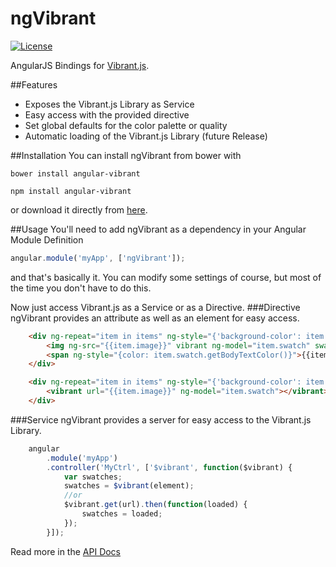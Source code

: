 # ngVibrant
[![License](https://img.shields.io/badge/license-Apache%202.0-brightgreen.svg?style=flat-square)](https://github.com/maxjoehnk/ngVibrant/blob/master/LICENSE)

AngularJS Bindings for [Vibrant.js](http://jariz.github.io/vibrant.js/).

##Features
- Exposes the Vibrant.js Library as Service
- Easy access with the provided directive
- Set global defaults for the color palette or quality
- Automatic loading of the Vibrant.js Library (future Release)

##Installation
You can install ngVibrant from bower with
```
bower install angular-vibrant

npm install angular-vibrant
```
or download it directly from [here](https://github.com/maxjoehnk/ngVibrant/tree/master/dist).

##Usage
You'll need to add ngVibrant as a dependency in your Angular Module Definition
```js
angular.module('myApp', ['ngVibrant']);
```
and that's basically it. You can modify some settings of course, but most of the time you don't have to do this.

Now just access Vibrant.js as a Service or as a Directive.
###Directive
ngVibrant provides an attribute as well as an element for easy access.
```html
	<div ng-repeat="item in items" ng-style="{'background-color': item.swatch.getHex()}">
		<img ng-src="{{item.image}}" vibrant ng-model="item.swatch" swatch="Vibrant"/>
		<span ng-style="{color: item.swatch.getBodyTextColor()}">{{item.text}}</span>
	</div>
```
```html
	<div ng-repeat="item in items" ng-style="{'background-color': item.swatch.Vibrant.getHex()}">
		<vibrant url="{{item.image}}" ng-model="item.swatch"></vibrant>
	</div>
```
###Service
ngVibrant provides a server for easy access to the Vibrant.js Library.
```js
	angular
		.module('myApp')
		.controller('MyCtrl', ['$vibrant', function($vibrant) {
			var swatches;
			swatches = $vibrant(element);
			//or
			$vibrant.get(url).then(function(loaded) {
				swatches = loaded;
			});
		}]);
```

Read more in the [API Docs](http://maxjoehnk.github.io/ngVibrant/api/)